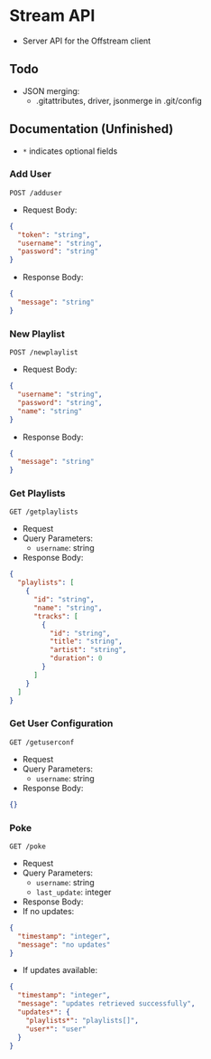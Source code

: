 # Stream API
- Server API for the Offstream client

## Todo
- JSON merging:
  - .gitattributes, driver, jsonmerge in .git/config

## Documentation (Unfinished)
- `*` indicates optional fields

### Add User
`POST /adduser`
- Request Body:
```json
{
  "token": "string",
  "username": "string",
  "password": "string"
}
```
- Response Body:
```json
{
  "message": "string"
}
```

### New Playlist
`POST /newplaylist`
- Request Body:
```json
{
  "username": "string",
  "password": "string",
  "name": "string"
}
```
- Response Body:
```json
{
  "message": "string"
}
```

### Get Playlists
`GET /getplaylists`
- Request
- Query Parameters:
  - `username`: string
- Response Body:
```json
{
  "playlists": [
    {
      "id": "string",
      "name": "string",
      "tracks": [
        {
          "id": "string",
          "title": "string",
          "artist": "string",
          "duration": 0
        }
      ]
    }
  ]
}
```

### Get User Configuration
`GET /getuserconf`
- Request
- Query Parameters:
  - `username`: string
- Response Body:
```json
{}
```

### Poke
`GET /poke`
- Request
- Query Parameters:
  - `username`: string
  - `last_update`: integer
- Response Body:
- If no updates:
```json
{
  "timestamp": "integer",
  "message": "no updates"
}
```
- If updates available:
```json
{
  "timestamp": "integer",
  "message": "updates retrieved successfully",
  "updates*": {
    "playlists*": "playlists[]",
    "user*": "user"
  }
}
```